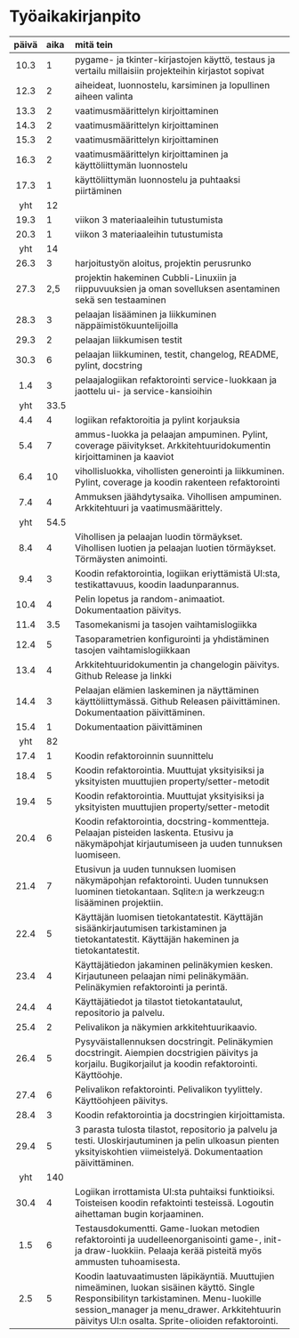# Työaikakirjanpito

| päivä | aika | mitä tein  |
| :----:|:-----| :-----|
| 10.3 | 1   | pygame- ja tkinter-kirjastojen käyttö, testaus ja vertailu millaisiin projekteihin kirjastot sopivat |
| 12.3 | 2   | aiheideat, luonnostelu, karsiminen ja lopullinen aiheen valinta |
| 13.3 | 2   | vaatimusmäärittelyn kirjoittaminen |
| 14.3 | 2   | vaatimusmäärittelyn kirjoittaminen |
| 15.3 | 2   | vaatimusmäärittelyn kirjoittaminen | 
| 16.3 | 2   | vaatimusmäärittelyn kirjoittaminen ja käyttöliittymän luonnostelu |
| 17.3 | 1   | käyttöliittymän luonnostelu ja puhtaaksi piirtäminen | 
| yht | 12 | |
| 19.3 | 1   | viikon 3 materiaaleihin tutustumista |
| 20.3 | 1   | viikon 3 materiaaleihin tutustumista | 
| yht | 14 | |
| 26.3 | 3   | harjoitustyön aloitus, projektin perusrunko |
| 27.3 | 2,5 | projektin hakeminen Cubbli-Linuxiin ja riippuvuuksien ja oman sovelluksen asentaminen sekä sen testaaminen | 
| 28.3 | 3   | pelaajan lisääminen ja liikkuminen näppäimistökuuntelijoilla |
| 29.3 | 2   | pelaajan liikkumisen testit |
| 30.3 | 6   | pelaajan liikkuminen, testit, changelog, README, pylint, docstring |
|  1.4 | 3   | pelaajalogiikan refaktorointi service-luokkaan ja jaottelu ui- ja service-kansioihin |
| yht  | 33.5 | |
|  4.4 | 4   | logiikan refaktoroitia ja pylint korjauksia |
|  5.4 | 7   | ammus-luokka ja pelaajan ampuminen. Pylint, coverage päivitykset. Arkkitehtuuridokumentin kirjoittaminen ja kaaviot|
|  6.4 | 10  | vihollisluokka, vihollisten generointi ja liikkuminen. Pylint, coverage ja koodin rakenteen refaktorointi  |
|  7.4 | 4  | Ammuksen jäähdytysaika. Vihollisen ampuminen. Arkkitehtuuri ja vaatimusmäärittely. |
| yht | 54.5| |
| 8.4 | 4   | Vihollisen ja pelaajan luodin törmäykset. Vihollisen luotien ja pelaajan luotien törmäykset. Törmäysten animointi.|
| 9.4 | 3 | Koodin refaktorointia, logiikan eriyttämistä UI:sta, testikattavuus, koodin laadunparannus. |
| 10.4 | 4 | Pelin lopetus ja random-animaatiot. Dokumentaation päivitys. |
| 11.4 | 3.5 | Tasomekanismi ja tasojen vaihtamislogiikka |
| 12.4 | 5 | Tasoparametrien konfigurointi ja yhdistäminen tasojen vaihtamislogiikkaan |
| 13.4 | 4 | Arkkitehtuuridokumentin ja changelogin päivitys. Github Release ja linkki |
| 14.4 | 3 | Pelaajan elämien laskeminen ja näyttäminen käyttöliittymässä. Github Releasen päivittäminen. Dokumentaation päivittäminen.|
| 15.4 | 1 | Dokumentaation päivittäminen|
| yht | 82 | |
| 17.4 | 1 | Koodin refaktoroinnin suunnittelu |
| 18.4 | 5 | Koodin refaktorointia. Muuttujat yksityisiksi ja yksityisten muuttujien property/setter-metodit | 
| 19.4 | 5 | Koodin refaktorointia. Muuttujat yksityisiksi ja yksityisten muuttujien property/setter-metodit | 
| 20.4 | 6 | Koodin refaktorointia, docstring-kommentteja. Pelaajan pisteiden laskenta. Etusivu ja näkymäpohjat kirjautumiseen ja uuden tunnuksen luomiseen.|
| 21.4 | 7 | Etusivun ja uuden tunnuksen luomisen näkymäpohjan refaktorointi. Uuden tunnuksen luominen tietokantaan. Sqlite:n ja werkzeug:n lisääminen projektiin. |
| 22.4 | 5  | Käyttäjän luomisen tietokantatestit. Käyttäjän sisäänkirjautumisen tarkistaminen ja tietokantatestit. Käyttäjän hakeminen ja tietokantatestit.  |
| 23.4 | 4 | Käyttäjätiedon jakaminen pelinäkymien kesken. Kirjautuneen pelaajan nimi pelinäkymään. Pelinäkymien refaktorointi ja perintä.|
| 24.4 | 4 | Käyttäjätiedot ja tilastot tietokantataulut, repositorio ja palvelu.|
| 25.4 | 2 | Pelivalikon ja näkymien arkkitehtuurikaavio.  | 
| 26.4 | 5 | Pysyväistallennuksen docstringit. Pelinäkymien docstringit. Aiempien docstrigien päivitys ja korjailu. Bugikorjailut ja koodin refaktorointi. Käyttöohje. |
| 27.4 | 6 | Pelivalikon refaktorointi. Pelivalikon tyylittely. Käyttöohjeen päivitys.|
| 28.4 | 3 | Koodin refaktorointia ja docstringien kirjoittamista. |
| 29.4 | 5 | 3 parasta tulosta tilastot, repositorio ja palvelu ja testi. Uloskirjautuminen ja pelin ulkoasun pienten yksityiskohtien viimeistelyä. Dokumentaation päivittäminen.|
| yht | 140 | |
| 30.4 | 4 | Logiikan irrottamista UI:sta puhtaiksi funktioiksi. Toisteisen koodin refaktointi testeissä. Logoutin aihettaman bugin korjaaminen. |
| 1.5 | 6 | Testausdokumentti. Game-luokan metodien refaktorointi ja uudelleenorganisointi game-, init- ja draw-luokkiin. Pelaaja kerää pisteitä myös ammusten tuhoamisesta. |
| 2.5 | 5 | Koodin laatuvaatimusten läpikäyntiä. Muuttujien nimeäminen, luokan sisäinen käyttö. Single Responsibilityn tarkistaminen. Menu-luokille session_manager ja menu_drawer. Arkkitehtuurin päivitys UI:n osalta. Sprite-olioiden refaktorointi. |